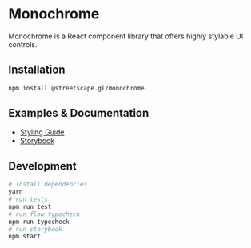 # Monochrome

Monochrome is a React component library that offers highly stylable UI controls.

## Installation

```bash
npm install @streetscape.gl/monochrome
```

## Examples & Documentation

- [Styling Guide](docs/api-reference/styling-guide.md)
- [Storybook](https://uber-web.github.io/monochrome/)

## Development

```bash
# install dependencies
yarn
# run tests
npm run test
# run flow typecheck
npm run typecheck
# run storybook
npm start
```
